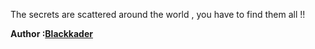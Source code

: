 The secrets are scattered around the world , you have to find them all !! 

**Author :[Blackkader](https://github.com/Blackkader)**
